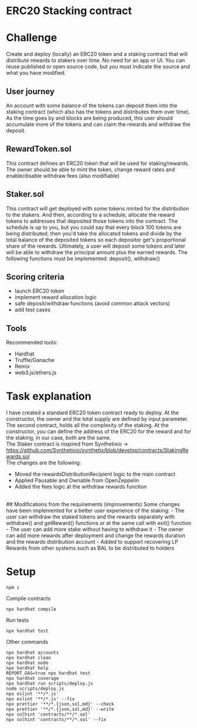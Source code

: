 # ERC20 Stacking contract
# Challenge
Create and deploy (locally) an ERC20 token and a staking contract that will distribute rewards to stakers over time. No need for an app or UI. You can reuse published or open source code, but you must indicate the source and what you have modified.

## User journey
An account with some balance of the tokens can deposit them into the staking contract (which also has the tokens and distributes them over time). As the time goes by and blocks are being produced, this user should accumulate more of the tokens and can claim the rewards and withdraw the deposit.

## RewardToken.sol
This contract defines an ERC20 token that will be used for staking/rewards. The owner should be able to mint the token, change reward rates and enable/disable withdraw fees (also modifiable)

## Staker.sol
This contract will get deployed with some tokens minted for the distribution to the stakers. And then, according to a schedule, allocate the reward tokens to addresses that deposited those tokens into the contract. The schedule is up to you, but you could say that every block 100 tokens are being distributed; then you'd take the allocated tokens and divide by the total balance of the deposited tokens so each depositor get's proportional share of the rewards. Ultimately, a user will deposit some tokens and later will be able to withdraw the principal amount plus the earned rewards. The following functions must be implemented: deposit(), withdraw()

## Scoring criteria
- launch ERC20 token
- implement reward allocation logic
- safe deposit/withdraw functions (avoid common attack vectors)
- add test cases

## Tools
Recommended tools:
- Hardhat
- Truffle/Ganache
- Remix
- web3.js/ethers.js

# Task explanation
I have created a standard ERC20 token contract ready to deploy. At the constructor, the owner and the total supply are defined by input parameter.<br>
The second contract, holds all the complexity of the staking. At the constructor, you can define the address of the ERC20 for the reward and for the staking, in our case, both are the same.<br>
The Staker contract is inspired from Synthetixio -> https://github.com/Synthetixio/synthetix/blob/develop/contracts/StakingRewards.sol
<br>The changes are the following:
 - Moved the rewardsDistributionRecipient logic to the main contract
 - Applied Pausable and Ownable from OpenZeppelin
 - Added the fees logic at the withdraw rewards function
<br>
## Modifications from the requirements (improvements)
Some changes have been implemented for a better user experience of the staking:
 - The user can withdraw the staked tokens and the rewards separately with withdraw() and getReward() functions or at the same call with exit() function
 - The user can add more stake without having to withdraw it
 - The owner can add more rewards after deployment and change the rewards duration and the rewards distribution account
 - Added to support recovering LP Rewards from other systems such as BAL to be distributed to holders


# Setup
```shell
npm i
```
Compile contracts
```shell
npx hardhat compile
```
Run tests
```shell
npx hardhat test
```
Other commands
```shell
npx hardhat accounts
npx hardhat clean
npx hardhat node
npx hardhat help
REPORT_GAS=true npx hardhat test
npx hardhat coverage
npx hardhat run scripts/deploy.js
node scripts/deploy.js
npx eslint '**/*.js'
npx eslint '**/*.js' --fix
npx prettier '**/*.{json,sol,md}' --check
npx prettier '**/*.{json,sol,md}' --write
npx solhint 'contracts/**/*.sol'
npx solhint 'contracts/**/*.sol' --fix
```

